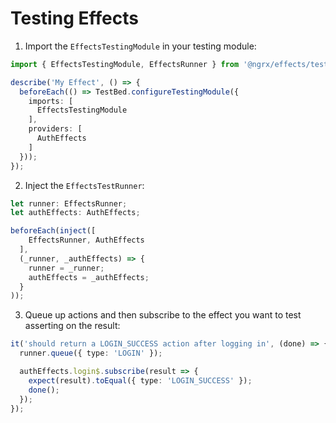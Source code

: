 # Testing Effects

1. Import the `EffectsTestingModule` in your testing module:
  ```ts
  import { EffectsTestingModule, EffectsRunner } from '@ngrx/effects/testing';

  describe('My Effect', () => {
    beforeEach(() => TestBed.configureTestingModule({
      imports: [
        EffectsTestingModule
      ],
      providers: [
        AuthEffects
      ]
    }));
  });
  ```

2. Inject the `EffectsTestRunner`:
  ```ts
  let runner: EffectsRunner;
  let authEffects: AuthEffects;

  beforeEach(inject([
      EffectsRunner, AuthEffects
    ],
    (_runner, _authEffects) => {
      runner = _runner;
      authEffects = _authEffects;
    }
  ));
  ```

3. Queue up actions and then subscribe to the effect you want to test asserting
on the result:
  ```ts
  it('should return a LOGIN_SUCCESS action after logging in', (done) => {
    runner.queue({ type: 'LOGIN' });

    authEffects.login$.subscribe(result => {
      expect(result).toEqual({ type: 'LOGIN_SUCCESS' });
      done();
    });
  });
  ```
